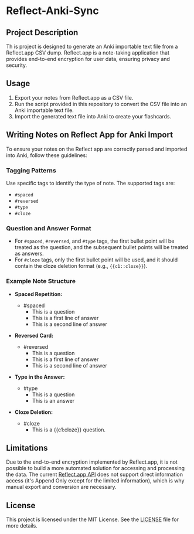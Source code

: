 
# Reflect-Anki-Sync

## Project Description

Th
is project is designed to generate an Anki importable text file from a Reflect.app CSV dump. Reflect.app is a note-taking application that provides end-to-end encryption for user data, ensuring privacy and security.

## Usage

1. Export your notes from Reflect.app as a CSV file.
2. Run the script provided in this repository to convert the CSV file into an Anki importable text file.
3. Import the generated text file into Anki to create your flashcards.

## Writing Notes on Reflect App for Anki Import

To ensure your notes on the Reflect app are correctly parsed and imported into Anki, follow these guidelines:

### Tagging Patterns
Use specific tags to identify the type of note. The supported tags are:
- `#spaced`
- `#reversed`
- `#type`
- `#cloze`

### Question and Answer Format
- For `#spaced`, `#reversed`, and `#type` tags, the first bullet point will be treated as the question, and the subsequent bullet points will be treated as answers.
- For `#cloze` tags, only the first bullet point will be used, and it should contain the cloze deletion format (e.g., `{{c1::cloze}}`).

### Example Note Structure
- **Spaced Repetition:**
  - #spaced
    - This is a question
    - This is a first line of answer
    - This is a second line of answer

- **Reversed Card:**
  - #reversed
    - This is a question
    - This is a first line of answer
    - This is a second line of answer

- **Type in the Answer:**
  - #type
    - This is a question
    - This is an answer

- **Cloze Deletion:**
  - #cloze
    - This is a {{c1:cloze}} question.


## Limitations

Due to the end-to-end encryption implemented by Reflect.app, it is not possible to build a more automated solution for accessing and processing the data. The current [Reflect.app API](https://reflect.academy/api) does not support direct information access (it's Append Only except for the limited information), which is why manual export and conversion are necessary.

## License

This project is licensed under the MIT License. See the [LICENSE](LICENSE) file for more details.
